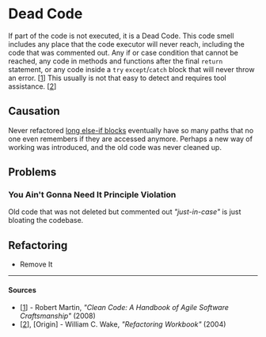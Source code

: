 # Dead Code

If part of the code is not executed, it is a Dead Code. This code smell includes any place that the code executor will never reach, including the code that was commented out. Any if or case condition that cannot be reached, any code in methods and functions after the final `return` statement, or any code inside a `try` `except`/`catch` block that will never throw an error. [[1](#sources)] This usually is not that easy to detect and requires tool assistance. [[2](#sources)]

## Causation

Never refactored [long else-if blocks](./conditional-complexity.md) eventually have so many paths that no one even remembers if they are accessed anymore. Perhaps a new way of working was introduced, and the old code was never cleaned up.

## Problems

### **You Ain't Gonna Need It Principle Violation**

Old code that was not deleted but commented out _"just-in-case"_ is just bloating the codebase.

## Refactoring

- Remove It

---

#### Sources

- [[1](#sources)] - Robert Martin, _"Clean Code: A Handbook of Agile Software Craftsmanship"_ (2008)
- [[2](#sources)], [Origin] - William C. Wake, _"Refactoring Workbook"_ (2004)
